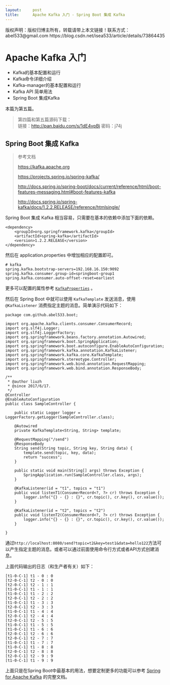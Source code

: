 ```yaml
---
layout:     post
title:      Apache Kafka 入门 - Spring Boot 集成 Kafka
---
```

<div id="article_content" class="article_content clearfix csdn-tracking-statistics" data-pid="blog" data-mod="popu_307" data-dsm="post">
								<div class="article-copyright">
					版权声明：版权归博主所有，转载请带上本文链接！联系方式：abel533@gmail.com					https://blog.csdn.net/isea533/article/details/73864435				</div>
								            <div id="content_views" class="markdown_views prism-atom-one-light">
							<!-- flowchart 箭头图标 勿删 -->
							<svg xmlns="http://www.w3.org/2000/svg" style="display: none;"><path stroke-linecap="round" d="M5,0 0,2.5 5,5z" id="raphael-marker-block" style="-webkit-tap-highlight-color: rgba(0, 0, 0, 0);"></path></svg>
							<h1 id="apache-kafka-入门">Apache Kafka 入门</h1>

<ul>
<li>Kafka的基本配置和运行</li>
<li>Kafka命令详细介绍</li>
<li>Kafka-manager的基本配置和运行</li>
<li>Kafka API 简单用法</li>
<li>Spring Boot 集成Kafka</li>
</ul>

<p>本篇为第五篇。</p>

<blockquote>
  <p>第四篇和第五篇源码下载： <br>
  链接：<a href="http://pan.baidu.com/s/1dE4vpBj" rel="nofollow">http://pan.baidu.com/s/1dE4vpBj</a> 密码：j74j</p>
</blockquote>

<h2 id="spring-boot-集成-kafka">Spring Boot 集成 Kafka</h2>

<blockquote>
  <p>参考文档</p>
  
  <p><a href="https://kafka.apache.org" rel="nofollow">https://kafka.apache.org</a></p>
  
  <p><a href="https://projects.spring.io/spring-kafka/" rel="nofollow">https://projects.spring.io/spring-kafka/</a></p>
  
  <p><a href="http://docs.spring.io/spring-boot/docs/current/reference/html/boot-features-messaging.html#boot-features-kafka" rel="nofollow">http://docs.spring.io/spring-boot/docs/current/reference/html/boot-features-messaging.html#boot-features-kafka</a></p>
  
  <p><a href="http://docs.spring.io/spring-kafka/docs/1.2.2.RELEASE/reference/htmlsingle/" rel="nofollow">http://docs.spring.io/spring-kafka/docs/1.2.2.RELEASE/reference/htmlsingle/</a></p>
</blockquote>

<p>Spring Boot 集成 Kafka 相当容易，只需要在基本的依赖中添加下面的依赖。</p>



<pre class="prettyprint"><code class="language-xml hljs "><span class="hljs-tag">&lt;<span class="hljs-title">dependency</span>&gt;</span>
    <span class="hljs-tag">&lt;<span class="hljs-title">groupId</span>&gt;</span>org.springframework.kafka<span class="hljs-tag">&lt;/<span class="hljs-title">groupId</span>&gt;</span>
    <span class="hljs-tag">&lt;<span class="hljs-title">artifactId</span>&gt;</span>spring-kafka<span class="hljs-tag">&lt;/<span class="hljs-title">artifactId</span>&gt;</span>
    <span class="hljs-tag">&lt;<span class="hljs-title">version</span>&gt;</span>1.2.2.RELEASE<span class="hljs-tag">&lt;/<span class="hljs-title">version</span>&gt;</span>
<span class="hljs-tag">&lt;/<span class="hljs-title">dependency</span>&gt;</span></code></pre>

<p>然后在 application.properties 中增加相应的配置即可。</p>



<pre class="prettyprint"><code class="language-properties hljs avrasm"><span class="hljs-preprocessor"># kafka</span>
spring<span class="hljs-preprocessor">.kafka</span><span class="hljs-preprocessor">.bootstrap</span>-servers=<span class="hljs-number">192.168</span><span class="hljs-number">.16</span><span class="hljs-number">.150</span>:<span class="hljs-number">9092</span>
spring<span class="hljs-preprocessor">.kafka</span><span class="hljs-preprocessor">.consumer</span><span class="hljs-preprocessor">.group</span>-id=springboot-group1
spring<span class="hljs-preprocessor">.kafka</span><span class="hljs-preprocessor">.consumer</span><span class="hljs-preprocessor">.auto</span>-offset-reset=earliest</code></pre>

<p>更多可以配置的属性参考 <a href="https://github.com/spring-projects/spring-boot/tree/v1.5.4.RELEASE/spring-boot-autoconfigure/src/main/java/org/springframework/boot/autoconfigure/kafka/KafkaProperties.java" rel="nofollow"><code>KafkaProperties</code></a> 。</p>

<p>然后在 Spring Boot 中就可以使用 <code>KafkaTemplate</code> 发送消息，使用 <code>@KafkaListener</code> 消费指定主题的消息。简单演示代码如下：</p>



<pre class="prettyprint"><code class="language-java hljs "><span class="hljs-keyword">package</span> com.github.abel533.boot;

<span class="hljs-keyword">import</span> org.apache.kafka.clients.consumer.ConsumerRecord;
<span class="hljs-keyword">import</span> org.slf4j.Logger;
<span class="hljs-keyword">import</span> org.slf4j.LoggerFactory;
<span class="hljs-keyword">import</span> org.springframework.beans.factory.annotation.Autowired;
<span class="hljs-keyword">import</span> org.springframework.boot.SpringApplication;
<span class="hljs-keyword">import</span> org.springframework.boot.autoconfigure.EnableAutoConfiguration;
<span class="hljs-keyword">import</span> org.springframework.kafka.annotation.KafkaListener;
<span class="hljs-keyword">import</span> org.springframework.kafka.core.KafkaTemplate;
<span class="hljs-keyword">import</span> org.springframework.stereotype.Controller;
<span class="hljs-keyword">import</span> org.springframework.web.bind.annotation.RequestMapping;
<span class="hljs-keyword">import</span> org.springframework.web.bind.annotation.ResponseBody;

<span class="hljs-javadoc">/**
 *<span class="hljs-javadoctag"> @author</span> liuzh
 *<span class="hljs-javadoctag"> @since</span> 2017/6/17.
 */</span>
<span class="hljs-annotation">@Controller</span>
<span class="hljs-annotation">@EnableAutoConfiguration</span>
<span class="hljs-keyword">public</span> <span class="hljs-class"><span class="hljs-keyword">class</span> <span class="hljs-title">SampleController</span> {</span>

    <span class="hljs-keyword">public</span> <span class="hljs-keyword">static</span> Logger logger = LoggerFactory.getLogger(SampleController.class);

    <span class="hljs-annotation">@Autowired</span>
    <span class="hljs-keyword">private</span> KafkaTemplate&lt;String, String&gt; template;

    <span class="hljs-annotation">@RequestMapping</span>(<span class="hljs-string">"/send"</span>)
    <span class="hljs-annotation">@ResponseBody</span>
    String send(String topic, String key, String data) {
        template.send(topic, key, data);
        <span class="hljs-keyword">return</span> <span class="hljs-string">"success"</span>;
    }

    <span class="hljs-keyword">public</span> <span class="hljs-keyword">static</span> <span class="hljs-keyword">void</span> <span class="hljs-title">main</span>(String[] args) <span class="hljs-keyword">throws</span> Exception {
        SpringApplication.run(SampleController.class, args);
    }

    <span class="hljs-annotation">@KafkaListener</span>(id = <span class="hljs-string">"t1"</span>, topics = <span class="hljs-string">"t1"</span>)
    <span class="hljs-keyword">public</span> <span class="hljs-keyword">void</span> <span class="hljs-title">listenT1</span>(ConsumerRecord&lt;?, ?&gt; cr) <span class="hljs-keyword">throws</span> Exception {
        logger.info(<span class="hljs-string">"{} - {} : {}"</span>, cr.topic(), cr.key(), cr.value());
    }

    <span class="hljs-annotation">@KafkaListener</span>(id = <span class="hljs-string">"t2"</span>, topics = <span class="hljs-string">"t2"</span>)
    <span class="hljs-keyword">public</span> <span class="hljs-keyword">void</span> <span class="hljs-title">listenT2</span>(ConsumerRecord&lt;?, ?&gt; cr) <span class="hljs-keyword">throws</span> Exception {
        logger.info(<span class="hljs-string">"{} - {} : {}"</span>, cr.topic(), cr.key(), cr.value());
    }

}</code></pre>

<p>通过<code>http://localhost:8080/send?topic=t2&amp;key=test1&amp;data=hello122</code>方法可以产生指定主题的消息。或者可以通过前面使用命令行方式或者API方式创建消息。</p>

<p>上面代码输出的日志（和生产者有关）如下：</p>



<pre class="prettyprint"><code class=" hljs css"><span class="hljs-attr_selector">[t1-0-C-1]</span> <span class="hljs-tag">t1</span> <span class="hljs-tag">-</span> 0 : 0
<span class="hljs-attr_selector">[t2-0-C-1]</span> <span class="hljs-tag">t2</span> <span class="hljs-tag">-</span> 0 : 0
<span class="hljs-attr_selector">[t2-0-C-1]</span> <span class="hljs-tag">t2</span> <span class="hljs-tag">-</span> 1 : 1
<span class="hljs-attr_selector">[t1-0-C-1]</span> <span class="hljs-tag">t1</span> <span class="hljs-tag">-</span> 1 : 1
<span class="hljs-attr_selector">[t1-0-C-1]</span> <span class="hljs-tag">t1</span> <span class="hljs-tag">-</span> 2 : 2
<span class="hljs-attr_selector">[t2-0-C-1]</span> <span class="hljs-tag">t2</span> <span class="hljs-tag">-</span> 2 : 2
<span class="hljs-attr_selector">[t1-0-C-1]</span> <span class="hljs-tag">t1</span> <span class="hljs-tag">-</span> 3 : 3
<span class="hljs-attr_selector">[t2-0-C-1]</span> <span class="hljs-tag">t2</span> <span class="hljs-tag">-</span> 3 : 3
<span class="hljs-attr_selector">[t1-0-C-1]</span> <span class="hljs-tag">t1</span> <span class="hljs-tag">-</span> 4 : 4
<span class="hljs-attr_selector">[t2-0-C-1]</span> <span class="hljs-tag">t2</span> <span class="hljs-tag">-</span> 4 : 4
<span class="hljs-attr_selector">[t2-0-C-1]</span> <span class="hljs-tag">t2</span> <span class="hljs-tag">-</span> 5 : 5
<span class="hljs-attr_selector">[t1-0-C-1]</span> <span class="hljs-tag">t1</span> <span class="hljs-tag">-</span> 5 : 5
<span class="hljs-attr_selector">[t1-0-C-1]</span> <span class="hljs-tag">t1</span> <span class="hljs-tag">-</span> 6 : 6
<span class="hljs-attr_selector">[t2-0-C-1]</span> <span class="hljs-tag">t2</span> <span class="hljs-tag">-</span> 6 : 6
<span class="hljs-attr_selector">[t2-0-C-1]</span> <span class="hljs-tag">t2</span> <span class="hljs-tag">-</span> 7 : 7
<span class="hljs-attr_selector">[t1-0-C-1]</span> <span class="hljs-tag">t1</span> <span class="hljs-tag">-</span> 7 : 7
<span class="hljs-attr_selector">[t1-0-C-1]</span> <span class="hljs-tag">t1</span> <span class="hljs-tag">-</span> 8 : 8
<span class="hljs-attr_selector">[t2-0-C-1]</span> <span class="hljs-tag">t2</span> <span class="hljs-tag">-</span> 8 : 8
<span class="hljs-attr_selector">[t2-0-C-1]</span> <span class="hljs-tag">t2</span> <span class="hljs-tag">-</span> 9 : 9
<span class="hljs-attr_selector">[t1-0-C-1]</span> <span class="hljs-tag">t1</span> <span class="hljs-tag">-</span> 9 : 9</code></pre>

<p>上面只是在Spring Boot中最基本的用法，想要定制更多的功能可以参考 <a href="http://docs.spring.io/spring-kafka/docs/1.2.2.RELEASE/reference/htmlsingle/" rel="nofollow">Spring for Apache Kafka</a> 的完整文档。</p>            </div>
						<link href="https://csdnimg.cn/release/phoenix/mdeditor/markdown_views-9e5741c4b9.css" rel="stylesheet">
                </div>